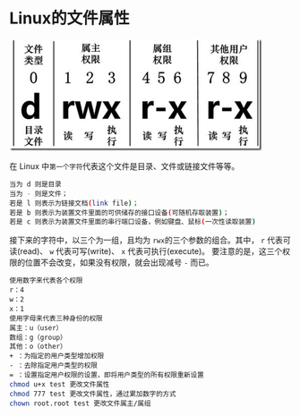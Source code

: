 # Linux的文件属性

![Alt text](文件属性.png)

在 Linux 中`第一个字符`代表这个文件是目录、文件或链接文件等等。

```bash
当为 d 则是目录
当为 - 则是文件；
若是 l 则表示为链接文档(link file)；
若是 b 则表示为装置文件里面的可供储存的接口设备(可随机存取装置)；
若是 c 则表示为装置文件里面的串行端口设备，例如键盘、鼠标(一次性读取装置)
```

接下来的字符中，以三个为一组，且均为 `rwx`的三个参数的组合。其中， `r` 代表可读(read)、 `w` 代表可写(write)、 `x` 代表可执行(execute)。 要注意的是，这三个权限的位置不会改变，如果没有权限，就会出现减号 `-` 而已。

```bash
使用数字来代表各个权限
r：4
w：2
x：1
使用字母来代表三种身份的权限
属主：u（user）
数组：g（group）
其他：o（other）
+ ：为指定的用户类型增加权限
- ：去除指定用户类型的权限
= ：设置指定用户权限的设置，即将用户类型的所有权限重新设置
chmod u+x test 更改文件属性
chmod 777 test 更改文件属性，通过累加数字的方式
chown root.root test 更改文件属主/属组
```
